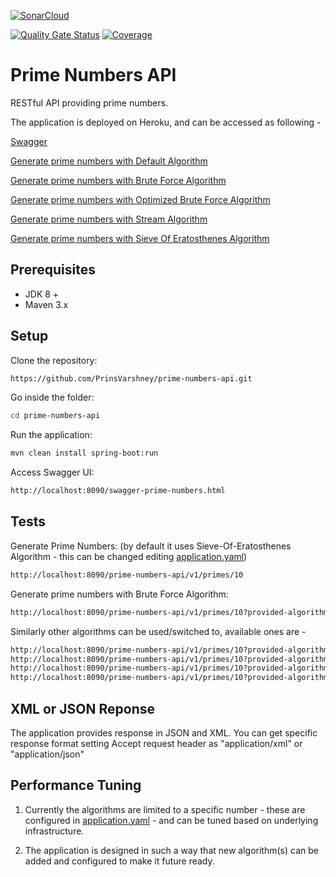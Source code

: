 [![SonarCloud](https://sonarcloud.io/images/project_badges/sonarcloud-orange.svg)](https://sonarcloud.io/dashboard?id=PrinsVarshney_prime-numbers-api)

[![Quality Gate Status](https://sonarcloud.io/api/project_badges/measure?project=PrinsVarshney_prime-numbers-api&metric=alert_status)](https://sonarcloud.io/dashboard?id=PrinsVarshney_prime-numbers-api) [![Coverage](https://sonarcloud.io/api/project_badges/measure?project=PrinsVarshney_prime-numbers-api&metric=coverage)](https://sonarcloud.io/dashboard?id=PrinsVarshney_prime-numbers-api)


# Prime Numbers API

RESTful API providing prime numbers.

The application is deployed on Heroku, and can be accessed as following -

   [Swagger](https://prime-numbers-api-by-prins.herokuapp.com/swagger-prime-numbers.html)

   [Generate prime numbers with Default Algorithm](https://prime-numbers-api-by-prins.herokuapp.com/prime-numbers-api/v1/primes/10)
   
   [Generate prime numbers with Brute Force Algorithm](https://prime-numbers-api-by-prins.herokuapp.com/prime-numbers-api/v1/primes/10?provided-algorithm=brute-force)
   
   [Generate prime numbers with Optimized Brute Force Algorithm](https://prime-numbers-api-by-prins.herokuapp.com/prime-numbers-api/v1/primes/10?provided-algorithm=optimized-brute-force)
   
   [Generate prime numbers with Stream Algorithm](https://prime-numbers-api-by-prins.herokuapp.com/prime-numbers-api/v1/primes/10?provided-algorithm=stream)
   
   [Generate prime numbers with Sieve Of Eratosthenes Algorithm](https://prime-numbers-api-by-prins.herokuapp.com/prime-numbers-api/v1/primes/10?provided-algorithm=sieve-of-eratosthenes)
    

## Prerequisites
- JDK 8 +
- Maven 3.x

## Setup

Clone the repository:
```bash
https://github.com/PrinsVarshney/prime-numbers-api.git
```

Go inside the folder:
```bash
cd prime-numbers-api
```

Run the application:
```bash
mvn clean install spring-boot:run
```

Access Swagger UI:
```bash
http://localhost:8090/swagger-prime-numbers.html
```

## Tests

Generate Prime Numbers:
  (by default it uses Sieve-Of-Eratosthenes Algorithm - this can be changed editing [application.yaml](https://github.com/PrinsVarshney/prime-numbers-api/blob/main/src/main/resources/application.yaml))
```bash
http://localhost:8090/prime-numbers-api/v1/primes/10
```

Generate prime numbers with Brute Force Algorithm:
```bash
http://localhost:8090/prime-numbers-api/v1/primes/10?provided-algorithm=brute-force
```

Similarly other algorithms can be used/switched to, available ones are -
```bash
http://localhost:8090/prime-numbers-api/v1/primes/10?provided-algorithm=brute-force
http://localhost:8090/prime-numbers-api/v1/primes/10?provided-algorithm=optimized-brute-force
http://localhost:8090/prime-numbers-api/v1/primes/10?provided-algorithm=stream
http://localhost:8090/prime-numbers-api/v1/primes/10?provided-algorithm=sieve-of-eratosthenes
```
 
## XML or JSON Reponse

The application provides response in JSON and XML. You can get specific response format setting Accept request header as "application/xml" or "application/json" 

## Performance Tuning

1) Currently the algorithms are limited to a specific number - these are configured in [application.yaml](https://github.com/PrinsVarshney/prime-numbers-api/blob/main/src/main/resources/application.yaml) - and can be tuned based on underlying infrastructure.

2) The application is designed in such a way that new algorithm(s) can be added and configured to make it future ready.



